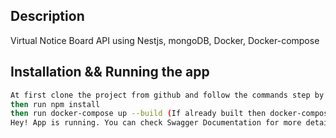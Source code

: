 
## Description

Virtual Notice Board API using Nestjs, mongoDB, Docker, Docker-compose

## Installation && Running the app

```bash
At first clone the project from github and follow the commands step by step(Docker is prerequisites).
then run npm install
then run docker-compose up --build (If already built then docker-compose up)
Hey! App is running. You can check Swagger Documentation for more details by visting http://localhost:3000/api-doc/ 
```

